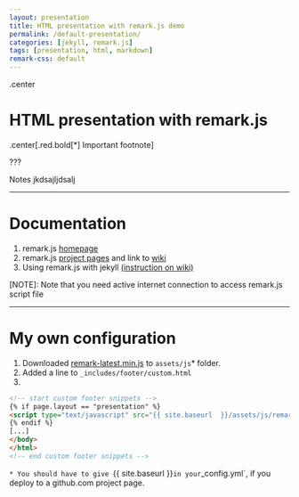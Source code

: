 ```yaml
---
layout: presentation
title: HTML presentation with remark.js demo
permalink: /default-presentation/
categories: [jekyll, remark.js]
tags: [presentation, html, markdown]
remark-css: default 
---
```


.center
# HTML presentation with remark.js

.center[.red.bold[*] Important footnote]

??? 

Notes jkdsajljdsalj

---

# Documentation

1. remark.js [homepage](https://remarkjs.com/)
2. remark.js [project pages](https://github.com/gnab/remark) and link to [wiki](https://github.com/gnab/remark/wiki)
3. Using remark.js with jekyll [(instruction on wiki)](https://github.com/gnab/remark/wiki/Using-with-Jekyll)

[NOTE]: Note that you need active internet connection to access remark.js script file

---

# My own configuration

1. Downloaded [remark-latest.min.js](https://gnab.github.io/remark/downloads/remark-latest.min.js) to `assets/js`* folder.
2. Added a line to `_includes/footer/custom.html`
3. 

```html
<!-- start custom footer snippets -->
{% if page.layout == "presentation" %}
<script type="text/javascript" src="{{ site.baseurl  }}/assets/js/remark-latest.min.js"></script>
{% endif %}
[...]
</body>
</html>
<!-- end custom footer snippets -->
```

`* You should have to give `{{ site.baseurl }}` in your `_config.yml`, if you deploy to a github.com project page.
